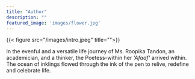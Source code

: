 ```yaml
---
title: "Author"
description: ""
featured_image: 'images/flower.jpg'
---
```

{{< figure src="/images/intro.jpeg" title="">}}

In the evenful and a versatile life journey of Ms. Roopika Tandon, an academician, and a thinker, the Poetess-within her _'Afaaf'_ arrived within. The ocean of inklings flowed through the ink of the pen to relive, redefine and celebrate life.

